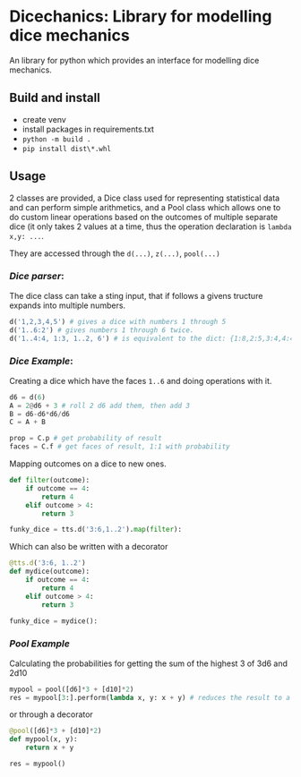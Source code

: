 # Dicechanics: Library for modelling dice mechanics
An library for python which provides an interface for modelling dice mechanics.  
## Build and install
- create venv
- install packages in requirements.txt
- `python -m build .`
- `pip install dist\*.whl`
## Usage
2 classes are provided, a Dice class used for representing statistical data and can perform simple arithmetics, and a Pool class which allows one to do custom linear operations based on the outcomes of multiple separate dice (it only takes 2 values at a time, thus the operation declaration is `lambda x,y: ...`.

They are accessed through the `d(...)`, `z(...)`, `pool(...)` 

### *Dice parser*:
The dice class can take a sting input, that if follows a givens tructure expands into multiple numbers.
```python
d('1,2,3,4,5') # gives a dice with numbers 1 through 5
d('1..6:2') # gives numbers 1 through 6 twice.
d('1..4:4, 1:3, 1..2, 6') # is equivalent to the dict: {1:8,2:5,3:4,4:4,6:1}
```

### *Dice Example*:
Creating a dice which have the faces `1..6` and doing operations with it.
```python
d6 = d(6)
A = 2@d6 + 3 # roll 2 d6 add them, then add 3
B = d6-d6*d6/d6
C = A + B

prop = C.p # get probability of result
faces = C.f # get faces of result, 1:1 with probability
```
Mapping outcomes on a dice to new ones.
```python
def filter(outcome):
    if outcome == 4:
        return 4
    elif outcome > 4:
        return 3

funky_dice = tts.d('3:6,1..2').map(filter):
```
Which can also be written with a decorator
```python
@tts.d('3:6, 1..2')
def mydice(outcome):
    if outcome == 4:
        return 4
    elif outcome > 4:
        return 3

funky_dice = mydice():
```

### *Pool Example*
Calculating the probabilities for getting the sum of the highest 3 of 3d6 and 2d10
```python
mypool = pool([d6]*3 + [d10]*2)
res = mypool[3:].perform(lambda x, y: x + y) # reduces the result to a dice representation
```
or through a decorator
```python
@pool([d6]*3 + [d10]*2)
def mypool(x, y):
    return x + y

res = mypool()
```

